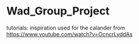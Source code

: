 # Wad_Group_Project

tutorials:
inspiration used for the calander from https://www.youtube.com/watch?v=OcncrLyddAs